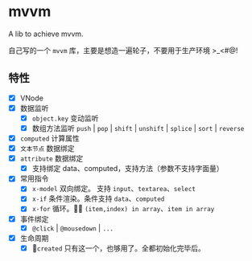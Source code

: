 # mvvm

A lib to achieve mvvm.

自己写的一个 `mvvm` 库，主要是想造一遍轮子，不要用于生产环境 >\_<#@!

## 特性

-   [x] VNode
-   [x] 数据监听
    -   [x] `object.key` 变动监听
    -   [x] 数组方法监听 `push` | `pop` | `shift` | `unshift` | `splice` | `sort` | `reverse`
-   [x] `computed` 计算属性
-   [x] `文本节点` 数据绑定
-   [x] `attribute` 数据绑定
    -   [x] 支持绑定 data、computed，支持方法（参数不支持字面量）
-   [x] 常用指令
    -   [x] `x-model` 双向绑定。 支持 `input`、`textarea`、`select`
    -   [x] `x-if` 条件渲染。条件支持 `data`、`computed`
    -   [x] `x-for` 循环。 `(item,index) in array`、`item in array`
-   [x] 事件绑定
    -   [x] `@click` | `@mousedown` | `...`
-   [x] 生命周期
    -   [x] `created` 只有这一个，也够用了。全都初始化完毕后。
